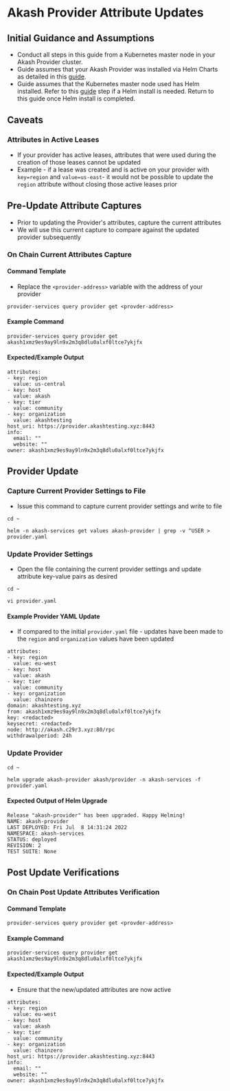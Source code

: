 # Akash Provider Attribute Updates

## Initial Guidance and Assumptions

* Conduct all steps in this guide from a Kubernetes master node in your Akash Provider cluster.
* Guide assumes that your Akash Provider was installed via Helm Charts as detailed in this [guide](../../../providers/build-a-cloud-provider/helm-based-provider-persistent-storage-enablement/).
* Guide assumes that the Kubernetes master node used has Helm installed.  Refer to this [guide](../../../providers/build-a-cloud-provider/akash-cloud-provider-build-with-helm-charts/step-4-helm-installation-on-kubernetes-node.md) step if a Helm install is needed.  Return to this guide once Helm install is completed.

## Caveats

### Attributes in Active Leases

* If your provider has active leases, attributes that were used during the creation of those leases cannot be updated
* Example - if a lease was created and is active on your provider with `key=region` and `value=us-east`- it would not be possible to update the `region` attribute without closing those active leases prior

## Pre-Update Attribute Captures

* Prior to updating the Provider's attributes, capture the current attributes
* We will use this current capture to compare against the updated provider subsequently

### On Chain Current Attributes Capture

#### Command Template

* Replace the `<provider-address>` variable with the address of your provider

```
provider-services query provider get <provder-address>
```

#### Example Command

```
provider-services query provider get akash1xmz9es9ay9ln9x2m3q8dlu0alxf0ltce7ykjfx
```

#### Expected/Example Output

```
attributes:
- key: region
  value: us-central
- key: host
  value: akash
- key: tier
  value: community
- key: organization
  value: akashtesting
host_uri: https://provider.akashtesting.xyz:8443
info:
  email: ""
  website: ""
owner: akash1xmz9es9ay9ln9x2m3q8dlu0alxf0ltce7ykjfx
```

## Provider Update

### Capture Current Provider Settings to File

* Issue this command to capture current provider settings and write to file

```
cd ~

helm -n akash-services get values akash-provider | grep -v ^USER > provider.yaml
```

### Update Provider Settings

* Open the file containing the current provider settings and update attribute key-value pairs as desired

```
cd ~

vi provider.yaml
```

#### Example Provider YAML Update

* If compared to the initial `provider.yaml` file - updates have been made to the `region` and `organization` values have been updated

```
attributes:
- key: region
  value: eu-west
- key: host
  value: akash
- key: tier
  value: community
- key: organization
  value: chainzero
domain: akashtesting.xyz
from: akash1xmz9es9ay9ln9x2m3q8dlu0alxf0ltce7ykjfx
key: <redacted>
keysecret: <redacted>
node: http://akash.c29r3.xyz:80/rpc
withdrawalperiod: 24h
```

### Update Provider

```
cd ~

helm upgrade akash-provider akash/provider -n akash-services -f provider.yaml
```

#### Expected Output of Helm Upgrade

```
Release "akash-provider" has been upgraded. Happy Helming!
NAME: akash-provider
LAST DEPLOYED: Fri Jul  8 14:31:24 2022
NAMESPACE: akash-services
STATUS: deployed
REVISION: 2
TEST SUITE: None
```

## Post Update Verifications

### On Chain Post Update Attributes Verification

#### Command Template

```
provider-services query provider get <provder-address>
```

#### Example Command

```
provider-services query provider get akash1xmz9es9ay9ln9x2m3q8dlu0alxf0ltce7ykjfx
```

#### Expected/Example Output

* Ensure that the new/updated attributes are now active

```
attributes:
- key: region
  value: eu-west
- key: host
  value: akash
- key: tier
  value: community
- key: organization
  value: chainzero
host_uri: https://provider.akashtesting.xyz:8443
info:
  email: ""
  website: ""
owner: akash1xmz9es9ay9ln9x2m3q8dlu0alxf0ltce7ykjfx
```
